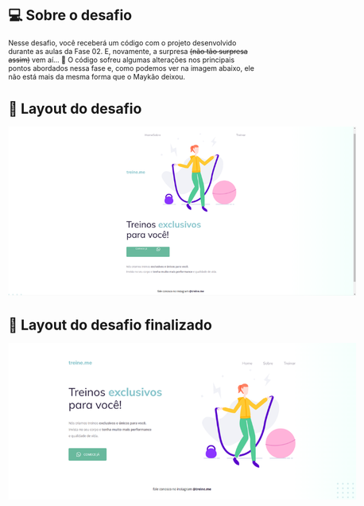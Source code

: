 # 💻 Sobre o desafio

Nesse desafio, você receberá um código com o projeto desenvolvido durante as aulas da Fase 02.
E, novamente, a surpresa ~~(não tão surpresa assim)~~ vem aí... **👀**
O código sofreu algumas alterações nos principais pontos abordados nessa fase e, como podemos ver na imagem abaixo, ele não está mais da mesma forma que o Maykão deixou.

# 🎨 Layout do desafio

<div style="align-items: center; width: 700px;">
  <img src="./images/desafio.png" alt="Imagem do desafio">
</div>

# 🎨 Layout do desafio finalizado

<div style="align-items: center; width: 700px;">
  <img src="./images/desafio_finalizado.png" alt="Imagem do desafio finalizado">
</div>
